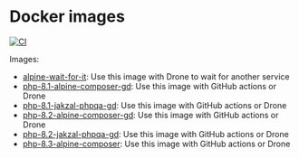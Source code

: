 # Docker images

[![CI](https://github.com/alexislefebvre/docker-images/actions/workflows/push.yaml/badge.svg)](https://github.com/alexislefebvre/docker-images/actions/workflows/push.yaml?query=branch%3Amain)

Images:

- [alpine-wait-for-it](alpine-wait-for-it/): Use this image with Drone to wait for another service
- [php-8.1-alpine-composer-gd](php-8.1-alpine-composer-gd): Use this image with GitHub actions or Drone
- [php-8.1-jakzal-phpqa-gd](php-8.1-jakzal-phpqa-gd): Use this image with GitHub actions or Drone
- [php-8.2-alpine-composer-gd](php-8.2-alpine-composer-gd): Use this image with GitHub actions or Drone
- [php-8.2-jakzal-phpqa-gd](php-8.2-jakzal-phpqa-gd): Use this image with GitHub actions or Drone
- [php-8.3-alpine-composer](php-8.3-alpine-composer): Use this image with GitHub actions or Drone
